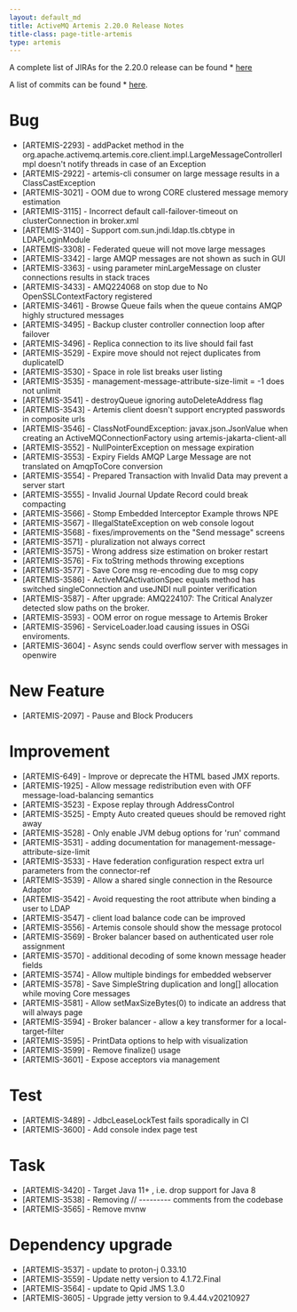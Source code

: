 ```yaml
---
layout: default_md
title: ActiveMQ Artemis 2.20.0 Release Notes
title-class: page-title-artemis
type: artemis
---
```


A complete list of JIRAs for the 2.20.0 release can be found  * [here](https://issues.apache.org/jira/secure/ReleaseNote.jspa?version=12350581&styleName=Html&projectId=12315920&Create=Create&atl_token=A5KQ-2QAV-T4JA-FDED_b2248fcb49e268ed7f1613cb3f74bf39daae3fab_lin)

A list of commits can be found  * [here](commit-report-2.20.0).

# Bug
 * [ARTEMIS-2293] - addPacket method in the org.apache.activemq.artemis.core.client.impl.LargeMessageControllerImpl doesn't notify threads in case of an Exception
 * [ARTEMIS-2922] - artemis-cli consumer on large message results in a ClassCastException
 * [ARTEMIS-3021] - OOM due to wrong CORE clustered message memory estimation
 * [ARTEMIS-3115] - Incorrect default call-failover-timeout on clusterConnection in broker.xml
 * [ARTEMIS-3140] - Support com.sun.jndi.ldap.tls.cbtype in LDAPLoginModule
 * [ARTEMIS-3308] - Federated queue will not move large messages
 * [ARTEMIS-3342] - large AMQP messages are not shown as such in GUI
 * [ARTEMIS-3363] - using parameter minLargeMessage on cluster connections results in stack traces
 * [ARTEMIS-3433] - AMQ224068 on stop due to No OpenSSLContextFactory registered
 * [ARTEMIS-3461] - Browse Queue fails when the queue contains AMQP highly structured messages
 * [ARTEMIS-3495] - Backup cluster controller connection loop after failover
 * [ARTEMIS-3496] - Replica connection to its live should fail fast
 * [ARTEMIS-3529] - Expire move should not reject duplicates from duplicateID
 * [ARTEMIS-3530] - Space in role list breaks user listing
 * [ARTEMIS-3535] - management-message-attribute-size-limit = -1 does not unlimit
 * [ARTEMIS-3541] - destroyQueue ignoring autoDeleteAddress flag
 * [ARTEMIS-3543] - Artemis client doesn't support encrypted passwords in composite urls
 * [ARTEMIS-3546] - ClassNotFoundException: javax.json.JsonValue when creating an ActiveMQConnectionFactory using artemis-jakarta-client-all
 * [ARTEMIS-3552] - NullPointerException on message expiration
 * [ARTEMIS-3553] - Expiry Fields AMQP Large Message are not translated on AmqpToCore conversion
 * [ARTEMIS-3554] - Prepared Transaction with Invalid Data may prevent a server start
 * [ARTEMIS-3555] - Invalid Journal Update Record could break compacting
 * [ARTEMIS-3566] - Stomp Embedded Interceptor Example throws NPE
 * [ARTEMIS-3567] - IllegalStateException on web console logout
 * [ARTEMIS-3568] - fixes/improvements on the "Send message" screens
 * [ARTEMIS-3571] - pluralization not always correct
 * [ARTEMIS-3575] - Wrong address size estimation on broker restart
 * [ARTEMIS-3576] - Fix toString methods throwing exceptions
 * [ARTEMIS-3577] - Save Core msg re-encoding due to msg copy
 * [ARTEMIS-3586] - ActiveMQActivationSpec equals method has switched singleConnection and useJNDI null pointer verification
 * [ARTEMIS-3587] - After upgrade: AMQ224107: The Critical Analyzer detected slow paths on the broker.
 * [ARTEMIS-3593] - OOM error on rogue message to Artemis Broker
 * [ARTEMIS-3596] - ServiceLoader.load causing issues in OSGi enviroments.
 * [ARTEMIS-3604] - Async sends could overflow server with messages in openwire

# New Feature
 * [ARTEMIS-2097] - Pause and Block Producers

# Improvement
 * [ARTEMIS-649] - Improve or deprecate the HTML based JMX reports.
 * [ARTEMIS-1925] - Allow message redistribution even with OFF message-load-balancing semantics
 * [ARTEMIS-3523] - Expose replay through AddressControl
 * [ARTEMIS-3525] - Empty Auto created queues should be removed right away
 * [ARTEMIS-3528] - Only enable JVM debug options for 'run' command
 * [ARTEMIS-3531] - adding documentation for management-message-attribute-size-limit
 * [ARTEMIS-3533] - Have federation configuration respect extra url parameters from the connector-ref
 * [ARTEMIS-3539] - Allow a shared single connection in the Resource Adaptor
 * [ARTEMIS-3542] - Avoid requesting the root attribute when binding a user to LDAP
 * [ARTEMIS-3547] - client load balance code can be improved
 * [ARTEMIS-3556] - Artemis console should show the message protocol
 * [ARTEMIS-3569] - Broker balancer based on authenticated user role assignment
 * [ARTEMIS-3570] - additional decoding of some known message header fields
 * [ARTEMIS-3574] - Allow multiple bindings for embedded webserver
 * [ARTEMIS-3578] - Save SimpleString duplication and long[] allocation while moving Core messages
 * [ARTEMIS-3581] - Allow setMaxSizeBytes(0) to indicate an address that will always page
 * [ARTEMIS-3594] - Broker balancer - allow a key transformer for a local-target-filter
 * [ARTEMIS-3595] - PrintData options to help with visualization
 * [ARTEMIS-3599] - Remove finalize() usage
 * [ARTEMIS-3601] - Expose acceptors via management


# Test
 * [ARTEMIS-3489] - JdbcLeaseLockTest fails sporadically in CI
 * [ARTEMIS-3600] - Add console index page test

# Task
 * [ARTEMIS-3420] - Target Java 11+ , i.e. drop support for Java 8
 * [ARTEMIS-3538] - Removing // --------- comments from the codebase
 * [ARTEMIS-3565] - Remove mvnw


# Dependency upgrade
 * [ARTEMIS-3537] - update to proton-j 0.33.10
 * [ARTEMIS-3559] - Update netty version to 4.1.72.Final
 * [ARTEMIS-3564] - update to Qpid JMS 1.3.0
 * [ARTEMIS-3605] - Upgrade jetty version to 9.4.44.v20210927
